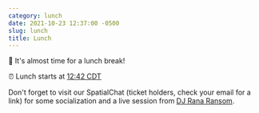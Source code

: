 ```yaml
---
category: lunch
date: 2021-10-23 12:37:00 -0500
slug: lunch
title: Lunch
---
```


🌮 It's almost time for a lunch break!

:alarm_clock: Lunch starts at [12:42 CDT](https://time.is/compare/1242PM_23_October_2021_in_Chicago)

Don't forget to visit our SpatialChat (ticket holders, check your email for a link) for some socialization and a live session from [DJ Rana Ransom](https://twitter.com/@_tagine).